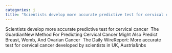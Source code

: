```yaml
---
categories: j
title: "Scientists develop more accurate predictive test for cervical cancer  The Guardian"
---
```

Scientists develop more accurate predictive test for cervical cancer&nbsp;&nbsp;The GuardianNew Method For Predicting Cervical Cancer Might Also Predict Breast, Womb, And Ovarian Cancer&nbsp;&nbsp;The Daily WireReport: More accurate test for cervical cancer developed by scientists in UK, Austria&nbs